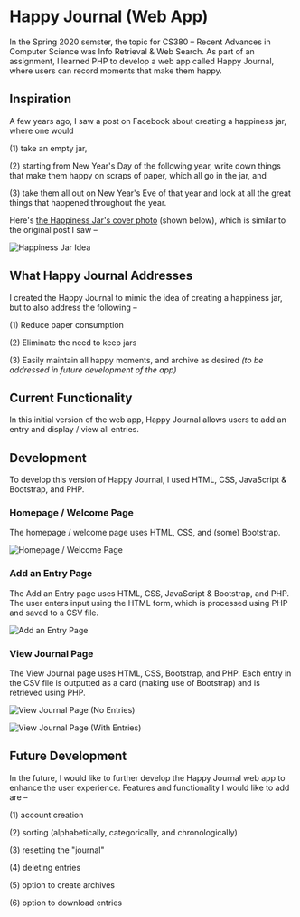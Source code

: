 # Happy Journal (Web App)

In the Spring 2020 semster, the topic for CS380 – Recent Advances in Computer Science was Info Retrieval & Web Search. As part of an assignment, I learned PHP to develop a web app called Happy Journal, where users can record moments that make them happy.

## Inspiration

A few years ago, I saw a post on Facebook about creating a happiness jar, where one would

(1) take an empty jar,

(2) starting from New Year's Day of the following year, write down things that make them happy on scraps of paper, which all go in the jar, and

(3) take them all out on New Year's Eve of that year and look at all the great things that happened throughout the year.

Here's [the Happiness Jar's cover photo](https://www.facebook.com/HapJar/photos/a.236526546818416/236526536818417/?type=1&theater) (shown below), which is similar to the original post I saw –

![Happiness Jar Idea](https://cs380happyjournal.nishachoudhary.com/Screenshots/HappinessJarCoverPhoto.png)

## What Happy Journal Addresses

I created the Happy Journal to mimic the idea of creating a happiness jar, but to also address the following –

(1) Reduce paper consumption

(2) Eliminate the need to keep jars

(3) Easily maintain all happy moments, and archive as desired *(to be addressed in future development of the app)*

## Current Functionality

In this initial version of the web app, Happy Journal allows users to add an entry and display / view all entries.

## Development

To develop this version of Happy Journal, I used HTML, CSS, JavaScript & Bootstrap, and PHP.

### Homepage / Welcome Page

The homepage / welcome page uses HTML, CSS, and (some) Bootstrap.

![Homepage / Welcome Page](https://cs380happyjournal.nishachoudhary.com/Screenshots/Homepage.png)

### Add an Entry Page

The Add an Entry page uses HTML, CSS, JavaScript & Bootstrap, and PHP. The user enters input using the HTML form, which is processed using PHP and saved to a CSV file.

![Add an Entry Page](https://cs380happyjournal.nishachoudhary.com/Screenshots/AddEntry.png)

### View Journal Page

The View Journal page uses HTML, CSS, Bootstrap, and PHP. Each entry in the CSV file is outputted as a card (making use of Bootstrap) and is retrieved using PHP.

![View Journal Page (No Entries)](https://cs380happyjournal.nishachoudhary.com/Screenshots/Journal0Entries.png)

![View Journal Page (With Entries)](https://cs380happyjournal.nishachoudhary.com/Screenshots/Journal6Entries.png)

## Future Development

In the future, I would like to further develop the Happy Journal web app to enhance the user experience. Features and functionality I would like to add are –

(1) account creation

(2) sorting (alphabetically, categorically, and chronologically)

(3) resetting the "journal"

(4) deleting entries

(5) option to create archives

(6) option to download entries